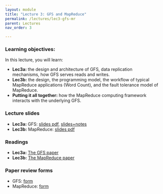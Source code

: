```yaml
---
layout: module
title: "Lecture 3: GFS and MapReduce"
permalink: /lectures/lec3-gfs-mr
parent: Lectures
nav_order: 3

---
```

### Learning objectives:

In this lecture, you will learn:

* **Lec3a:** the design and architecture of GFS, data replication mechanisms, how GFS serves reads and writes.
* **Lec3b:** the design, the programming model, the workflow of typical MapReduce applications (Word Count), and the fault tolerance model of MapReduce.
* **Putting it all together:** how the MapReduce computing framework interacts with the underlying GFS. 


### Lecture slides

* **Lec3a:** GFS: [slides pdf](/ds5110-spring23/assets/docs/lec3a-gfs.pdf), [slides+notes](/ds5110-spring23/assets/docs/lec3a-gfs+notes.pdf)
* **Lec3b:** MapReduce: [slides pdf](/ds5110-spring23/assets/docs/lec3b-mr.pdf)


### Readings

* **Lec3a:** [The GFS paper](https://static.googleusercontent.com/media/research.google.com/en//archive/gfs-sosp2003.pdf)
* **Lec3b:** [The MapReduce paper](https://www.usenix.org/conference/osdi-04/mapreduce-simplified-data-processing-large-clusters)



### Paper review forms

* GFS: [form](https://edstem.org/us/courses/32938/discussion/2495447)
* MapReduce: [form](https://edstem.org/us/courses/32938/discussion/2499829)
